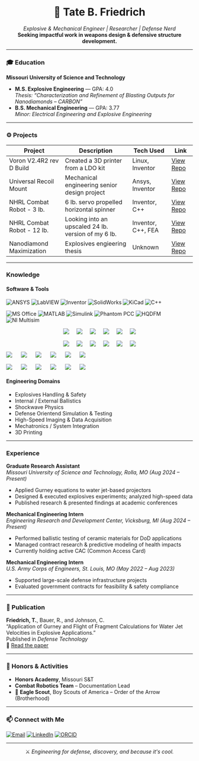 <!-- GitHub README.md for Tate B. Friedrich -->

<h1 align="center">🧨 Tate B. Friedrich</h1>
<p align="center">
  <em>Explosive & Mechanical Engineer | Researcher | Defense Nerd</em><br>
  <strong>Seeking impactful work in weapons design & defensive structure development.</strong>
</p>

---

### 🎓 Education

**Missouri University of Science and Technology**  
- **M.S. Explosive Engineering** — GPA: 4.0  
  _Thesis: “Characterization and Refinement of Blasting Outputs for Nanodiamonds – CARBON”_  
- **B.S. Mechanical Engineering** — GPA: 3.77  
  _Minor: Electrical Engineering and Explosive Engineering_  

---

### ⚙️ Projects

<!-- Future project cards -->
| Project                    | Description                                                  | Tech Used            | Link                                                                 |
|----------------------------|--------------------------------------------------------------|----------------------|----------------------------------------------------------------------|
| Voron V2.4R2 rev D Build   | Created a 3D printer from a LDO kit                          | Linux, Inventor      | [View Repo](https://github.com/Tate-Friedrich/Project-Voron2.4)      |
| Universal Recoil Mount     | Mechanical engineering senior design project                 | Ansys, Inventor      | [View Repo](https://github.com/Tate-Friedrich/Project-MechSeniorProj)|
| NHRL Combat Robot - 3 lb.  | 6 lb. servo propelled horizontal spinner                     | Inventor, C++        | [View Repo](https://github.com/Tate-Friedrich/Project-NHRL.HW3lb)    |
| NHRL Combat Robot - 12 lb. | Looking into an upscaled 24 lb. version of my 6 lb.          | Inventor, C++, FEA   | [View Repo](https://github.com/Tate-Friedrich/Project-NHRL.HW12lb)   |
| Nanodiamond Maximization   | Explosives engieering thesis                                 | Unknown              | [View Repo](https://github.com/Tate-Friedrich/Project-ExpThesis)     |

---

### Knowledge

#### Software & Tools
![ANSYS](https://img.shields.io/badge/%20-white?style=for-the-badge&logo=ansys&logoColor=black&logoSize=auto)
![LabVIEW](https://img.shields.io/badge/%20Labview-white?style=for-the-badge&logo=labview&logoColor=black&logoSize=auto)
![Inventor](https://img.shields.io/badge/%20Autodesk-white?style=for-the-badge&logo=autodesk&logoColor=black&logoSize=auto)
![SolidWorks](https://img.shields.io/badge/%20Solidworks-white?style=for-the-badge&logo=dassaultsystemes&logoColor=%23005386&logoSize=auto)
![KiCad](https://img.shields.io/badge/%20-white?style=for-the-badge&logo=kicad&logoColor=%23314CB0&logoSize=auto)
![C++](https://img.shields.io/badge/%20C++-white?style=for-the-badge&logo=C%2B%2B&logoColor=%2300599C&logoSize=auto)

![MS Office](https://img.shields.io/badge/MS_Office-white?style=for-the-badge&logo=microsoft-office&logoColor=white)
![MATLAB](https://img.shields.io/badge/MATLAB-white?style=for-the-badge&logo=mathworks&logoColor=white)
![Simulink](https://img.shields.io/badge/Simulink-white?style=for-the-badge&logo=mathworks&logoColor=white)
![Phantom PCC](https://img.shields.io/badge/Phantom_PCC-white?style=for-the-badge&logo=camera)
![HQDFM](https://img.shields.io/badge/HQDFM-white?style=for-the-badge&logo=code)
![NI Multisim](https://img.shields.io/badge/NI%20Multisim-white?style=for-the-badge&logo=code)

<div align="center" style="display: flex; flex-wrap: wrap; justify-content: center; gap: 20px;">

  <img src="https://img.shields.io/badge/%20-white?style=for-the-badge&logo=ansys&logoColor=black&logoSize=auto" />
  <img src="https://img.shields.io/badge/%20Labview-white?style=for-the-badge&logo=labview&logoColor=black&logoSize=auto" />
  <img src="https://img.shields.io/badge/%20Autodesk-white?style=for-the-badge&logo=autodesk&logoColor=black&logoSize=auto" />
  <img src="https://img.shields.io/badge/%20Solidworks-white?style=for-the-badge&logo=dassaultsystemes&logoColor=%23005386&logoSize=auto" />
  <img src="https://img.shields.io/badge/%20-white?style=for-the-badge&logo=kicad&logoColor=%23314CB0&logoSize=auto" />
  <img src="https://img.shields.io/badge/%20C++-white?style=for-the-badge&logo=C%2B%2B&logoColor=%2300599C&logoSize=auto" />

</div>

<br>

<div align="center" style="display: flex; flex-wrap: wrap; justify-content: center; gap: 20px;">

  <img src="https://img.shields.io/badge/MS_Office-white?style=for-the-badge&logo=microsoft-office&logoColor=white" />
  <img src="https://img.shields.io/badge/MATLAB-white?style=for-the-badge&logo=mathworks&logoColor=white" />
  <img src="https://img.shields.io/badge/Simulink-white?style=for-the-badge&logo=mathworks&logoColor=white" />
  <img src="https://img.shields.io/badge/Phantom_PCC-white?style=for-the-badge&logo=camera" />
  <img src="https://img.shields.io/badge/HQDFM-white?style=for-the-badge&logo=code" />
  <img src="https://img.shields.io/badge/NI%20Multisim-white?style=for-the-badge&logo=code" />

</div>

<p>
  <img src="https://img.shields.io/badge/%20-white?style=for-the-badge&logo=ansys&logoColor=black" />
  &nbsp;&nbsp;&nbsp;&nbsp;
  <img src="https://img.shields.io/badge/%20Labview-white?style=for-the-badge&logo=labview&logoColor=black" />
  &nbsp;&nbsp;&nbsp;&nbsp;
  <img src="https://img.shields.io/badge/%20Autodesk-white?style=for-the-badge&logo=autodesk&logoColor=black" />
  &nbsp;&nbsp;&nbsp;&nbsp;
  <img src="https://img.shields.io/badge/%20Solidworks-white?style=for-the-badge&logo=dassaultsystemes&logoColor=%23005386" />
  &nbsp;&nbsp;&nbsp;&nbsp;
  <img src="https://img.shields.io/badge/%20-white?style=for-the-badge&logo=kicad&logoColor=%23314CB0" />
  &nbsp;&nbsp;&nbsp;&nbsp;
  <img src="https://img.shields.io/badge/%20C++-white?style=for-the-badge&logo=C%2B%2B&logoColor=%2300599C" />
</p>

<p>
  <img src="https://img.shields.io/badge/MS_Office-white?style=for-the-badge&logo=microsoft-office&logoColor=white" />
  &nbsp;&nbsp;&nbsp;&nbsp;
  <img src="https://img.shields.io/badge/MATLAB-white?style=for-the-badge&logo=mathworks&logoColor=white" />
  &nbsp;&nbsp;&nbsp;&nbsp;
  <img src="https://img.shields.io/badge/Simulink-white?style=for-the-badge&logo=mathworks&logoColor=white" />
  &nbsp;&nbsp;&nbsp;&nbsp;
  <img src="https://img.shields.io/badge/Phantom_PCC-white?style=for-the-badge&logo=camera" />
  &nbsp;&nbsp;&nbsp;&nbsp;
  <img src="https://img.shields.io/badge/HQDFM-white?style=for-the-badge&logo=code" />
  &nbsp;&nbsp;&nbsp;&nbsp;
  <img src="https://img.shields.io/badge/NI%20Multisim-white?style=for-the-badge&logo=code" />
</p>


#### Engineering Domains
- Explosives Handling & Safety
- Internal / External Ballistics
- Shockwave Physics
- Defense Orientend Simulation & Testing
- High-Speed Imaging & Data Acquisition  
- Mechatronics / System Integration
- 3D Printing

---

### Experience

**Graduate Research Assistant**  
_Missouri University of Science and Technology, Rolla, MO (Aug 2024 – Present)_  
- Applied Gurney equations to water jet-based projectors  
- Designed & executed explosives experiments; analyzed high-speed data  
- Published research & presented findings at academic conferences  

**Mechanical Engineering Intern**  
_Engineering Research and Development Center, Vicksburg, MI (Aug 2024 – Present)_  
- Performed ballistic testing of ceramic materials for DoD applications  
- Managed contract research & predictive modeling of health impacts  
- Currently holding active CAC (Common Access Card)  

**Mechanical Engineering Intern**  
_U.S. Army Corps of Engineers, St. Louis, MO (May 2022 – Aug 2023)_  
- Supported large-scale defense infrastructure projects  
- Evaluated government contracts for feasibility & safety compliance  

---

### 📄 Publication

**Friedrich, T.**, Bauer, R., and Johnson, C.  
“Application of Gurney and Flight of Fragment Calculations for Water Jet Velocities in Explosive Applications.”  
Published in _Defense Technology_  
📎 [Read the paper](https://doi.org/10.1016/j.dt.2025.03.010)

---

### 🏅 Honors & Activities

- **Honors Academy**, Missouri S&T  
- **Combat Robotics Team** – Documentation Lead  
- 🦅 **Eagle Scout**, Boy Scouts of America – Order of the Arrow (Brotherhood)

---

### 📫 Connect with Me

[![Email](https://img.shields.io/badge/Email-tateb.friedrich%40gmail.com-blue?style=flat&logo=gmail)](mailto:tateb.friedrich@gmail.com)
[![LinkedIn](https://img.shields.io/badge/LinkedIn-Tate%20Friedrich-blue?style=flat&logo=linkedin)](https://www.linkedin.com/in/tate-friedrich-835b1321b)
[![ORCID](https://img.shields.io/badge/ORCID-0009--0003--1121--5728-green?style=flat&logo=orcid)](https://orcid.org/0009-0003-1121-5728)

---


<p align="center">
  ⚔️ <em>Engineering for defense, discovery, and because it's cool.</em>  
</p>
